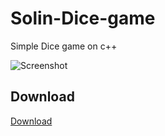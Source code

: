 # Solin-Dice-game
Simple Dice game on c++

  ![Screenshot](https://user-images.githubusercontent.com/90050280/165503006-8292155b-39d7-4db8-82fb-a10745d1d71a.png)

## Download

[Download](https://github.com/SolinCode/Solin-Dice-game/blob/master/Dice%20game.exe)
